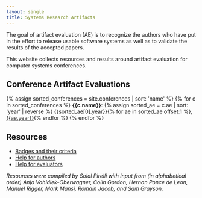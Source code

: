 ```yaml
---
layout: single
title: Systems Research Artifacts
---
```


The goal of artifact evaluation (AE) is to recognize the authors who have put in the effort to release
usable software systems as well as to validate the results of the accepted papers.

This website collects resources and results around artifact evaluation for computer systems conferences.


## Conference Artifact Evaluations

{% assign sorted_conferences = site.conferences | sort: 'name' %}
{% for c in sorted_conferences %}
**{{c.name}}**: {% assign sorted_ae = c.ae | sort: 'year' | reverse %}
[{{sorted_ae[0].year}}]({{sorted_ae[0].location}}){% for ae in sorted_ae offset:1 %}, [{{ae.year}}]({{ae.location}}){% endfor %}
{% endfor %}


## Resources

- [Badges and their criteria](/resources/v1/badges)
- [Help for authors](/resources/v1/help-authors)
- [Help for evaluators](/resources/v1/help-evaluators)

_Resources were compiled by Solal Pirelli with input from (in alphabetical order)
Anjo Vahldiek-Oberwagner, Colin Gordon, Hernan Ponce de Leon, Manuel Rigger, Mark Mansi, Romain Jacob, and Sam Grayson._
